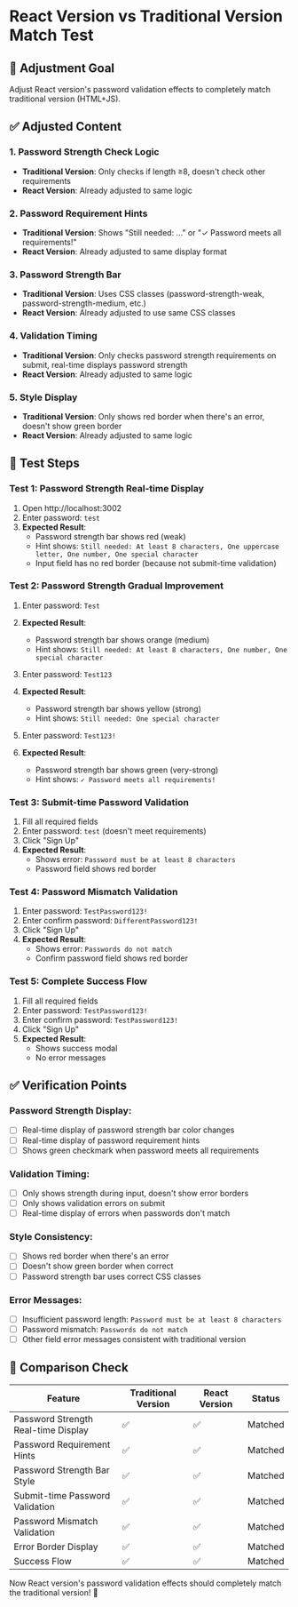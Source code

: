 # React Version vs Traditional Version Match Test

## 🎯 Adjustment Goal

Adjust React version's password validation effects to completely match traditional version (HTML+JS).

## ✅ Adjusted Content

### 1. Password Strength Check Logic
- **Traditional Version**: Only checks if length ≥8, doesn't check other requirements
- **React Version**: Already adjusted to same logic

### 2. Password Requirement Hints
- **Traditional Version**: Shows "Still needed: ..." or "✓ Password meets all requirements!"
- **React Version**: Already adjusted to same display format

### 3. Password Strength Bar
- **Traditional Version**: Uses CSS classes (password-strength-weak, password-strength-medium, etc.)
- **React Version**: Already adjusted to use same CSS classes

### 4. Validation Timing
- **Traditional Version**: Only checks password strength requirements on submit, real-time displays password strength
- **React Version**: Already adjusted to same logic

### 5. Style Display
- **Traditional Version**: Only shows red border when there's an error, doesn't show green border
- **React Version**: Already adjusted to same logic

## 🧪 Test Steps

### Test 1: Password Strength Real-time Display
1. Open http://localhost:3002
2. Enter password: `test`
3. **Expected Result**:
   - Password strength bar shows red (weak)
   - Hint shows: `Still needed: At least 8 characters, One uppercase letter, One number, One special character`
   - Input field has no red border (because not submit-time validation)

### Test 2: Password Strength Gradual Improvement
1. Enter password: `Test`
2. **Expected Result**:
   - Password strength bar shows orange (medium)
   - Hint shows: `Still needed: At least 8 characters, One number, One special character`

3. Enter password: `Test123`
4. **Expected Result**:
   - Password strength bar shows yellow (strong)
   - Hint shows: `Still needed: One special character`

5. Enter password: `Test123!`
6. **Expected Result**:
   - Password strength bar shows green (very-strong)
   - Hint shows: `✓ Password meets all requirements!`

### Test 3: Submit-time Password Validation
1. Fill all required fields
2. Enter password: `test` (doesn't meet requirements)
3. Click "Sign Up"
4. **Expected Result**:
   - Shows error: `Password must be at least 8 characters`
   - Password field shows red border

### Test 4: Password Mismatch Validation
1. Enter password: `TestPassword123!`
2. Enter confirm password: `DifferentPassword123!`
3. Click "Sign Up"
4. **Expected Result**:
   - Shows error: `Passwords do not match`
   - Confirm password field shows red border

### Test 5: Complete Success Flow
1. Fill all required fields
2. Enter password: `TestPassword123!`
3. Enter confirm password: `TestPassword123!`
4. Click "Sign Up"
5. **Expected Result**:
   - Shows success modal
   - No error messages

## ✅ Verification Points

### Password Strength Display:
- [ ] Real-time display of password strength bar color changes
- [ ] Real-time display of password requirement hints
- [ ] Shows green checkmark when password meets all requirements

### Validation Timing:
- [ ] Only shows strength during input, doesn't show error borders
- [ ] Only shows validation errors on submit
- [ ] Real-time display of errors when passwords don't match

### Style Consistency:
- [ ] Shows red border when there's an error
- [ ] Doesn't show green border when correct
- [ ] Password strength bar uses correct CSS classes

### Error Messages:
- [ ] Insufficient password length: `Password must be at least 8 characters`
- [ ] Password mismatch: `Passwords do not match`
- [ ] Other field error messages consistent with traditional version

## 🎯 Comparison Check

| Feature | Traditional Version | React Version | Status |
|---------|-------------------|---------------|--------|
| Password Strength Real-time Display | ✅ | ✅ | Matched |
| Password Requirement Hints | ✅ | ✅ | Matched |
| Password Strength Bar Style | ✅ | ✅ | Matched |
| Submit-time Password Validation | ✅ | ✅ | Matched |
| Password Mismatch Validation | ✅ | ✅ | Matched |
| Error Border Display | ✅ | ✅ | Matched |
| Success Flow | ✅ | ✅ | Matched |

Now React version's password validation effects should completely match the traditional version! 🎉
